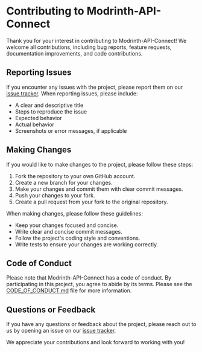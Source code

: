# Contributing to Modrinth-API-Connect

Thank you for your interest in contributing to Modrinth-API-Connect! We welcome all contributions, including bug reports, feature requests, documentation improvements, and code contributions.

## Reporting Issues

If you encounter any issues with the project, please report them on our [issue tracker](https://github.com/[username]/[repository]/issues). When reporting issues, please include:

- A clear and descriptive title
- Steps to reproduce the issue
- Expected behavior
- Actual behavior
- Screenshots or error messages, if applicable

## Making Changes

If you would like to make changes to the project, please follow these steps:

1. Fork the repository to your own GitHub account.
2. Create a new branch for your changes.
3. Make your changes and commit them with clear commit messages.
4. Push your changes to your fork.
5. Create a pull request from your fork to the original repository.

When making changes, please follow these guidelines:

- Keep your changes focused and concise.
- Write clear and concise commit messages.
- Follow the project's coding style and conventions.
- Write tests to ensure your changes are working correctly.

## Code of Conduct

Please note that Modrinth-API-Connect has a code of conduct. By participating in this project, you agree to abide by its terms. Please see the [CODE_OF_CONDUCT.md](./CODE_OF_CONDUCT.md) file for more information.

## Questions or Feedback

If you have any questions or feedback about the project, please reach out to us by opening an issue on our [issue tracker](https://github.com/[username]/[repository]/issues).

We appreciate your contributions and look forward to working with you!
